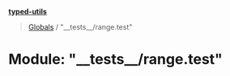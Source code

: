 **[typed-utils](../README.md)**

> [Globals](../globals.md) / "\_\_tests\_\_/range.test"

# Module: "\_\_tests\_\_/range.test"

